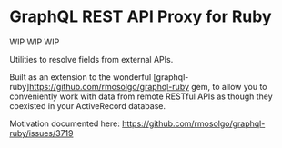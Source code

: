 # GraphQL REST API Proxy for Ruby

WIP WIP WIP

Utilities to resolve fields from external APIs.

Built as an extension to the wonderful [graphql-ruby]https://github.com/rmosolgo/graphql-ruby gem, to allow you to conveniently work with data from remote RESTful APIs as though they coexisted in your ActiveRecord database.

Motivation documented here: https://github.com/rmosolgo/graphql-ruby/issues/3719
